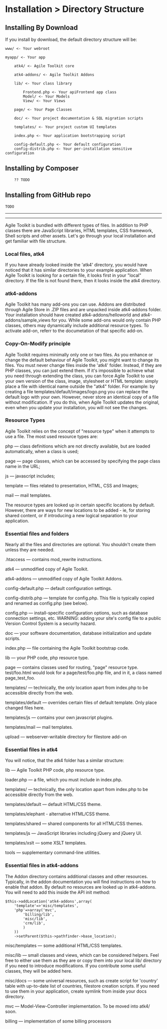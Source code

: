 # Installation > Directory Structure

## Installing By Download

If you install by download, the default directory structure will be:

    www/ <- Your webroot

    myapp/ <- Your app

        atk4/ <- Agile Toolkit core

        atk4-addons/ <- Agile Toolkit Addons

        lib/ <- Your class library

            Frontend.php <- Your apiFrontend app class
            Model/ <- Your Models
            View/ <- Your Views

        page/ <- Your Page Classes

        doc/ <- Your project documentation & SQL migration scripts

        templates/ <- Your project custom UI templates

        index.php <- Your application bootstrapping script

        config-default.php <- Your default configuration
        config-distrib.php <- Your per-installation sensitive configuration

## Installing by Composer

        ?? TODO

## Installing from GitHub repo
    TODO

----

----


Agile Toolkit is bundled with different types of files. In addition to PHP classes there are JavaScript libraries, HTML templates, CSS framework, Shell scripts and other assets. Let's go through your local installation and get familiar with file structure.

### Local files, atk4
If you have already looked inside the 'atk4' directory, you would have noticed that it has similar directories to your example application. When Agile Toolkit is looking for a certain file, it looks first in your "local" directory. If the file is not found there, then it looks inside the atk4 directory.

### atk4-addons
Agile Toolkit has many add-ons you can use. Addons are distributed through Agile Store in .ZIP files and are unpacked inside atk4-addons folder. Your installation should have created atk4-addons/helloworld and atk4-addons/sample_views for you. While some add-ons would only contain PHP classes, others may dynamically include additional resource types. To activate add-on, referr to the documetation of that specific add-on.

### Copy-On-Modify principle
Agile Toolkit requires minimally only one or two files. As you enhance or change the default behaviour of Agile Toolkit, you might want to change its files. You must never change files inside the 'atk4' folder. Instead, if they are PHP classes, you can just extend them. If it's impossible to achieve what you need through extending the class, you can force Agile Toolkit to use your own version of the class, image, stylesheet or HTML template: simply place a file with identical name outside the "atk4" folder. For example: by creating a file templates/default/images/logo.png you can replace the default logo with your own. However, never store an identical copy of a file without modification. If you do this, when Agile Toolkit updates the original, even when you update your installation, you will not see the changes.

### Resource Types
Agile Toolkit relies on the concept of "resource type" when it attempts to use a file. The most used resource types are:

php — class definitions which are not directly available, but are loaded automatically, when a class is used;

page — page classes, which can be accessed by specifying the page class name in the URL;

js — javascript includes;

template — files related to presentation, HTML, CSS and Images;

mail — mail templates.

The resource types are looked up in certain specific locations by default. However, there are ways for new locations to be added - ie, for storing shared content, or if introducing a new logical separation to your application.

### Essential files and folders
Nearly all the files and directories are optional. You shouldn't create them unless they are needed.

.htaccess           — contains mod_rewrite instructions.

atk4                — unmodified copy of Agile Toolkit.

atk4-addons         — unmodified copy of Agile Toolkit Addons.

config-default.php  — default configuration settings.

config-distrib.php  — template for config.php. This file is typically copied and renamed as config.php (see below).
                        
config.php          — install-specific configuration options, such as database connection settings, etc. WARNING: adding your site's config file to a public Version Control System is a security hazard.

doc                 — your software documentation, database initialization and update scripts.

index.php           — file containing the Agile Toolkit bootstrap code.

lib                 — your PHP code, php resource type.

page                — contains classes used for routing, "page" resource type.  test/foo.html would look for a page/test/foo.php file, and in it, a class named page_test_foo.

templates/          — technically, the only location apart from index.php to be accessible directly from the web.

templates/default   — overrides certain files of default template. Only place changed files here.

templates/js        — contains your own javascript plugins.

templates/mail      — mail templates.

upload              — webserver-writable directory for filestore add-on

### Essential files in atk4
You will notice, that the atk4 folder has a similar structure:

lib                 — Agile Toolkit PHP code, php resource type.

loader.php          — a file, which you must include in index.php.

templates/          — technically, the only location apart from index.php to be accessible directly from the web.

templates/default   — default HTML/CSS theme.

templates/elephant  - alternative HTML/CSS theme.

templates/shared    — shared components for all HTML/CSS themes.

templates/js        — JavaScript libraries including jQuery and jQuery UI.

templates/xslt      — some XSLT templates.

tools               — supplementary command-line utilities.

### Essential files in atk4-addons
The Addon directory contains additional classes and other resources. Typically, in the addon documentation you will find instructions on how to enable that addon. By default no resources are looked up in atk4-addons. You will need to add this inside the API init method:

    $this->addLocation('atk4-addons',array(
        'template'=>'misc/templates',
        'php'=>array('mvc',
            'billing/lib',
            'misc/lib',
            'crm/lib',
            )
        ))
        ->setParent($this->pathfinder->base_location);

misc/templates      — some additional HTML/CSS templates.

misc/lib            — small classes and views, which can be considered helpers. Feel free to either use them as they are or copy them into your local lib/ directory if you need to introduce modifications. If you contribute some useful classes, they will be added here.

misc/docs           — some universal resources, such as create script for 'country' table with up-to-date list of countries, filestore creation scripts. If you need to use them in your application, create symlink from inside your docs directory.

mvc                 — Model-View-Controller implementation. To be moved into atk4/ soon.

billing             — implementation of some billing processors